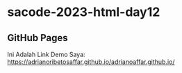 # sacode-2023-html-day12

## GitHub Pages 
Ini Adalah Link Demo Saya: https://adrianoribetosaffar.github.io/adrianoaffar.github.io/

